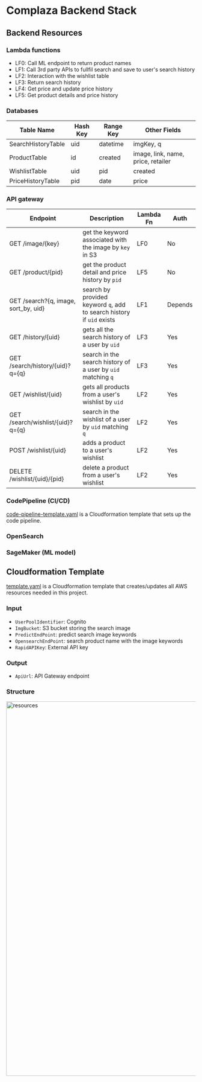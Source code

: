 # Complaza Backend Stack

## Backend Resources

### Lambda functions
- LF0: Call ML endpoint to return product names
- LF1: Call 3rd party APIs to fullfil search and save to user's search history
- LF2: Interaction with the wishlist table
- LF3: Return search history
- LF4: Get price and update price history
- LF5: Get product details and price history

### Databases
Table Name | Hash Key | Range Key | Other Fields
--- | --- | --- | ---
SearchHistoryTable | uid | datetime | imgKey, q
ProductTable | id | created | image, link, name, price, retailer
WishlistTable | uid | pid | created
PriceHistoryTable | pid | date | price

### API gateway
Endpoint  | Description | Lambda Fn | Auth
--- | --- | --- | --- 
GET /image/{key} | get the keyword associated with the image by `key` in S3 | LF0 | No
GET /product/{pid} | get the product detail and price history by `pid` | LF5 | No
GET /search?{q, image, sort_by, uid} | search by provided keyword `q`, add to search history if `uid` exists | LF1 | Depends
GET /history/{uid} | gets all the search history of a user by `uid` | LF3 | Yes
GET /search/history/{uid}?q={q} | search in the search history of a user by `uid` matching `q` | LF3 | Yes
GET /wishlist/{uid} | gets all products from a user's wishlist by `uid` | LF2 | Yes
GET /search/wishlist/{uid}?q={q} | search in the wishlist of a user by `uid` matching `q` | LF2 | Yes
POST /wishlist/{uid} | adds a product to a user's wishlist | LF2 | Yes
DELETE /wishlist/{uid}/{pid} | delete a product from a user's wishlist | LF2 | Yes

### CodePipeline (CI/CD)
[code-pipeline-template.yaml](code-pipeline-template.yaml) is a Cloudformation template that sets up the code pipeline.

### OpenSearch
### SageMaker (ML model)

## Cloudformation Template
[template.yaml](template.yaml) is a Cloudformation template that creates/updates all AWS resources needed in this project.
### Input
- `UserPoolIdentifier`: Cognito
- `ImgBucket`: S3 bucket storing the search image
- `PredictEndPoint`: predict search image keywords
- `OpensearchEndPoint`: search product name with the image keywords
- `RapidAPIKey`: External API key

### Output
- `ApiUrl`: API Gateway endpoint

### Structure
<img width="993" alt="resources" src="https://user-images.githubusercontent.com/49623311/164880659-f330aab4-5ede-4293-9fc5-d6b182a3ce97.png">
